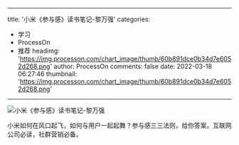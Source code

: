 
---
title: '小米《参与感》读书笔记-黎万强'
categories: 
 - 学习
 - ProcessOn
 - 推荐
headimg: 'https://img.processon.com/chart_image/thumb/60b891dce0b34d7e6052d268.png'
author: ProcessOn
comments: false
date: 2022-03-18 06:27:46
thumbnail: 'https://img.processon.com/chart_image/thumb/60b891dce0b34d7e6052d268.png'
---

<div>   
<img class="thumb" alt="小米《参与感》读书笔记-黎万强" src="https://img.processon.com/chart_image/thumb/60b891dce0b34d7e6052d268.png" referrerpolicy="no-referrer">
<p>小米如何在风口起飞，如何与用户一起起舞？参与感三三法则，给你答案。互联网公司必读，社群营销必备。</p>  
</div>
            